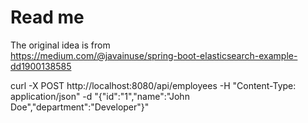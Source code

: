 # Read me

The original idea is from  
https://medium.com/@javainuse/spring-boot-elasticsearch-example-dd1900138585

curl -X POST http://localhost:8080/api/employees -H "Content-Type: application/json" -d "{\"id\":\"1\",\"name\":\"John Doe\",\"department\":\"Developer\"}"

